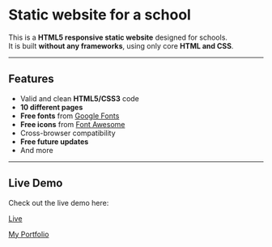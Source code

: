 # Static website for a school

This is a **HTML5 responsive static website** designed for schools.  
It is built **without any frameworks**, using only core **HTML and CSS**.  

---

## Features

- Valid and clean **HTML5/CSS3** code  
- **10 different pages**  
- **Free fonts** from [Google Fonts](https://fonts.google.com/)  
- **Free icons** from [Font Awesome](https://fontawesome.com/)  
- Cross-browser compatibility  
- **Free future updates**  
- And more  

---

## Live Demo

Check out the live demo here:  

[Live](https://omsaiinternational.netlify.app/)

[My Portfolio](https://ajeetverma.netlify.app/)

